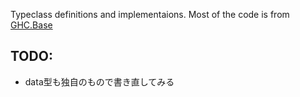 Typeclass definitions and implementaions.
Most of the code is from [GHC.Base](https://hackage.haskell.org/package/base-4.17.0.0/docs/src/GHC.Base.html)

## TODO:
* data型も独自のもので書き直してみる
